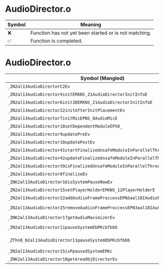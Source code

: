 # AudioDirector.o
| Symbol | Meaning 
| ------------- | ------------- 
| :x: | Function has not yet been started or is not matching. 
| :white_check_mark: | Function is completed. 


# AudioDirector.o
| Symbol (Mangled) | Symbol (Demangled) | Decompiled? |
| ------------- |  ------------- | ------------- |
| `_ZN2al13AudioDirectorC2Ev` | `al::AudioDirector::AudioDirector(void)` | :x: |
| `_ZN2al13AudioDirector4initERKNS_21AudioDirectorInitInfoE` | `al::AudioDirector::init(al::AudioDirectorInitInfo const&)` | :x: |
| `_ZN2al13AudioDirector6init3DERKNS_21AudioDirectorInitInfoE` | `al::AudioDirector::init3D(al::AudioDirectorInitInfo const&)` | :x: |
| `_ZN2al13AudioDirector22initAfterInitPlacementEv` | `al::AudioDirector::initAfterInitPlacement(void)` | :x: |
| `_ZN2al13AudioDirector7initMicEPNS_8AudioMicE` | `al::AudioDirector::initMic(al::AudioMic *)` | :x: |
| `_ZN2al13AudioDirector18setDependentModuleEPS0_` | `al::AudioDirector::setDependentModule(al::AudioDirector*)` | :x: |
| `_ZN2al13AudioDirector9updatePreEv` | `al::AudioDirector::updatePre(void)` | :x: |
| `_ZN2al13AudioDirector10updatePostEv` | `al::AudioDirector::updatePost(void)` | :x: |
| `_ZN2al13AudioDirector41startFinalizeUnsafeModuleInParallelThreadEv` | `al::AudioDirector::startFinalizeUnsafeModuleInParallelThread(void)` | :x: |
| `_ZN2al13AudioDirector42updateFinalizeUnsafeModuleInParallelThreadEv` | `al::AudioDirector::updateFinalizeUnsafeModuleInParallelThread(void)` | :x: |
| `_ZN2al13AudioDirector39isFinalizedUnsafeModuleInParallelThreadEv` | `al::AudioDirector::isFinalizedUnsafeModuleInParallelThread(void)` | :x: |
| `_ZN2al13AudioDirector8finalizeEv` | `al::AudioDirector::finalize(void)` | :x: |
| `_ZNK2al13AudioDirector16isSystemPauseNowEv` | `al::AudioDirector::isSystemPauseNow(void)const` | :x: |
| `_ZN2al13AudioDirector15setPlayerHolderEPKNS_12PlayerHolderE` | `al::AudioDirector::setPlayerHolder(al::PlayerHolder const*)` | :x: |
| `_ZN2al13AudioDirector22addAudiioFrameProccessEPN3aal18IAudioFrameProcessE` | `al::AudioDirector::addAudiioFrameProccess(aal::IAudioFrameProcess *)` | :x: |
| `_ZN2al13AudioDirector25removeAudiioFrameProccessEPN3aal18IAudioFrameProcessE` | `al::AudioDirector::removeAudiioFrameProccess(aal::IAudioFrameProcess *)` | :x: |
| `_ZNK2al13AudioDirector17getAudioMaximizerEv` | `al::AudioDirector::getAudioMaximizer(void)const` | :x: |
| `_ZN2al13AudioDirector11pauseSystemEbPKcbfbbb` | `al::AudioDirector::pauseSystem(bool,char const*,bool,float,bool,bool,bool)` | :x: |
| `_ZThn8_N2al13AudioDirector11pauseSystemEbPKcbfbbb` | ``non-virtual thunk to'al::AudioDirector::pauseSystem(bool,char const*,bool,float,bool,bool,bool)` | :x: |
| `_ZN2al13AudioDirector15isPpausedSystemEPKc` | `al::AudioDirector::isPpausedSystem(char const*)` | :x: |
| `_ZNK2al13AudioDirector18getAreaObjDirectorEv` | `al::AudioDirector::getAreaObjDirector(void)const` | :x: |
